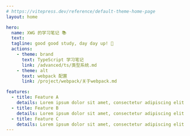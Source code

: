 ```yaml
---
# https://vitepress.dev/reference/default-theme-home-page
layout: home

hero:
  name: XWG 的学习笔记 📚
  text:
  tagline: good good study, day day up! 🌅
  actions:
    - theme: brand
      text: TypeScript 学习笔记
      link: /advanced/ts/类型系统.md
    - theme: alt
      text: webpack 配置
      link: /project/webpack/关于webpack.md

features:
  - title: Feature A
    details: Lorem ipsum dolor sit amet, consectetur adipiscing elit
  - title: Feature B
    details: Lorem ipsum dolor sit amet, consectetur adipiscing elit
  - title: Feature C
    details: Lorem ipsum dolor sit amet, consectetur adipiscing elit
---
```

